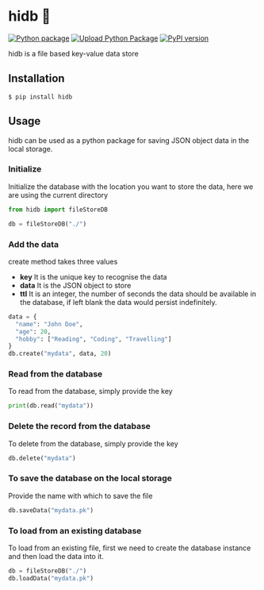# hidb :wave:

[![Python package](https://github.com/sk-ip/hidb/workflows/Python%20package/badge.svg)](https://github.com/sk-ip/hidb/actions)
[![Upload Python Package](https://github.com/sk-ip/hidb/workflows/Upload%20Python%20Package/badge.svg)](https://github.com/hidb/actions)
[![PyPI version](https://img.shields.io/pypi/v/hidb.svg)](https://pypi.org/project/hidb)

hidb is a file based key-value data store

## Installation
```console
$ pip install hidb
```

## Usage
hidb can be used as a python package for saving JSON object data in the local storage.

### Initialize
Initialize the database with the location you want to store the data, here we are using the current directory
```python
from hidb import fileStoreDB

db = fileStoreDB("./")
```

### Add the data
create method takes three values
* __key__ It is the unique key to recognise the data
* __data__ It is the JSON object to store
* __ttl__ It is an integer, the number of seconds the data should be available in the database, if left blank the data would persist indefinitely.
```python
data = {
  "name": "John Doe",
  "age": 20,
  "hobby": ["Reading", "Coding", "Travelling"]
}
db.create("mydata", data, 20)
```

### Read from the database
To read from the database, simply provide the key
```python
print(db.read("mydata"))
```

### Delete the record from the database
To delete from the database, simply provide the key
```python
db.delete("mydata")
```

### To save the database on the local storage
Provide the name with which to save the file
```python
db.saveData("mydata.pk")
```

### To load from an existing database
To load from an existing file, first we need to create the database instance and then load the data into it.
```python
db = fileStoreDB("./")
db.loadData("mydata.pk")
```
